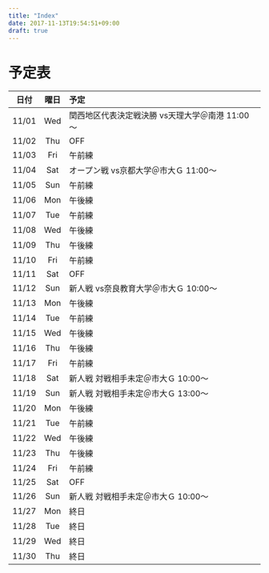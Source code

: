 ```yaml
---
title: "Index"
date: 2017-11-13T19:54:51+09:00
draft: true
---
```


# 予定表

日付 |曜日 |予定
:---:|:---:|:---
11/01|Wed  |関西地区代表決定戦決勝 vs天理大学＠南港 11:00～
11/02|Thu  |OFF
11/03|Fri  |午前練
11/04|Sat  |オープン戦 vs京都大学＠市大Ｇ 11:00～
11/05|Sun  |午前練
11/06|Mon  |午後練
11/07|Tue  |午前練
11/08|Wed  |午後練
11/09|Thu  |午後練
11/10|Fri  |午前練
11/11|Sat  |OFF
11/12|Sun  |新人戦 vs奈良教育大学＠市大Ｇ 10:00～
11/13|Mon  |午後練
11/14|Tue  |午前練
11/15|Wed  |午後練
11/16|Thu  |午後練
11/17|Fri  |午前練
11/18|Sat  |新人戦 対戦相手未定＠市大Ｇ 10:00～
11/19|Sun  |新人戦 対戦相手未定＠市大Ｇ 13:00～
11/20|Mon  |午後練
11/21|Tue  |午前練
11/22|Wed  |午後練
11/23|Thu  |午後練
11/24|Fri  |午前練
11/25|Sat  |OFF
11/26|Sun  |新人戦 対戦相手未定＠市大Ｇ 10:00～
11/27|Mon  |終日
11/28|Tue  |終日
11/29|Wed  |終日
11/30|Thu  |終日
